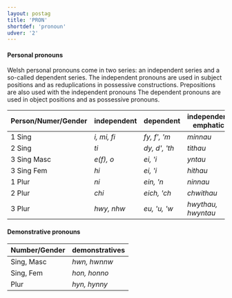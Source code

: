```yaml
---
layout: postag
title: 'PRON'
shortdef: 'pronoun'
udver: '2'
---
```

#### Personal pronouns


Welsh personal pronouns come in two series: an independent series and a so-called dependent series.
The independent pronouns are used in subject positions and as reduplications in possessive constructions.
Prepositions are also used with the independent pronouns 
The dependent pronouns are used in object positions and as possessive pronouns. 

Person/Numer/Gender | independent  | dependent     | independent emphatic
------------------- | ------------ | ------------- | -----------
1 Sing              | _i, mi, fi_  | _fy, f', 'm_  | _minnau_
2 Sing              | _ti_         | _dy, d', 'th_ | _tithau_
3 Sing Masc         | _e(f), o_    | _ei, 'i_      | _yntau_
3 Sing Fem          | _hi_         | _ei, 'i_      | _hithau_
1 Plur              | _ni_         | _ein, 'n_     | _ninnau_
2 Plur              | _chi_        | _eich, 'ch_   | _chwithau_
3 Plur              | _hwy, nhw_   | _eu, 'u, 'w_  | _hwythau, hwyntau_

#### Demonstrative pronouns

Number/Gender | demonstratives
------------- | ------------
Sing, Masc    | _hwn, hwnnw_
Sing, Fem     | _hon, honno_
Plur          | _hyn, hynny_


<!-- Interlanguage links updated Po 11. listopadu 2024, 20:09:24 CET -->
